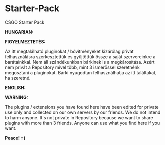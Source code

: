 # Starter-Pack
CSGO Starter Pack

**HUNGARIAN:**

**FIGYELMEZTETÉS:**

Az itt megtalálható pluginokat / bővítményeket kizárólag privát felhasználásra szerkesztettük és gyűjtöttük össze a saját szervereinkre a barátainkkal. Nem áll szándékunkban bárkinek is a megkárosítása. Azért nem privát a Repository mivel több, mint 3 ismerőssel szeretnénk megosztani a pluginokat. Bárki nyugodtan felhasználhatja az itt találtakat, ha szeretné.

**ENGLISH:**

**WARNING:**

The plugins / extensions you have found here have been edited for private use only and collected on our own servers by our friends. We do not intend to harm anyone. It's not private in Repository because we want to share plugins with more than 3 friends. Anyone can use what you find here if you want.

**Peace! =)**
